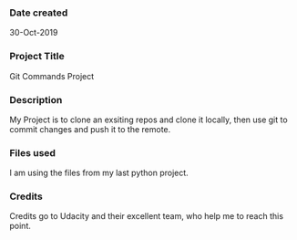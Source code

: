 ### Date created
30-Oct-2019

### Project Title
Git Commands Project

### Description
My Project is to clone an exsiting repos and clone it locally, then use git to commit changes and push it to the remote.

### Files used
I am using the files from my last python project.

### Credits
Credits go to Udacity and their excellent team, who help me to reach this point.

